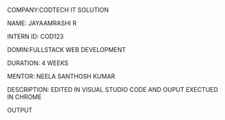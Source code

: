 
COMPANY:CODTECH IT SOLUTION

NAME: JAYAAMRASHI R

INTERN ID: COD123

DOMIN:FULLSTACK WEB DEVELOPMENT

DURATION: 4 WEEKS

MENTOR: NEELA SANTHOSH KUMAR

DESCRIPTION: EDITED IN VISUAL STUDIO CODE AND OUPUT EXECTUED IN CHROME

OUTPUT
          
